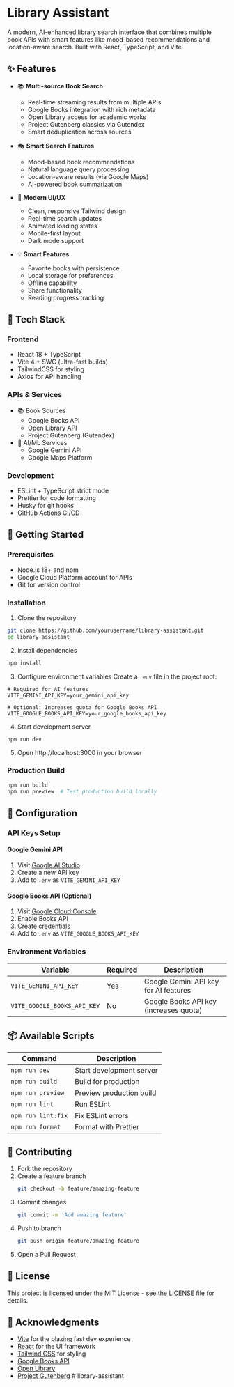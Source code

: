 # Library Assistant

A modern, AI-enhanced library search interface that combines multiple book APIs with smart features like mood-based recommendations and location-aware search. Built with React, TypeScript, and Vite.

## ✨ Features

- 📚 **Multi-source Book Search**
  - Real-time streaming results from multiple APIs
  - Google Books integration with rich metadata
  - Open Library access for academic works
  - Project Gutenberg classics via Gutendex
  - Smart deduplication across sources

- 🎭 **Smart Search Features**
  - Mood-based book recommendations
  - Natural language query processing
  - Location-aware results (via Google Maps)
  - AI-powered book summarization

- 🎨 **Modern UI/UX**
  - Clean, responsive Tailwind design
  - Real-time search updates
  - Animated loading states
  - Mobile-first layout
  - Dark mode support

- 💡 **Smart Features**
  - Favorite books with persistence
  - Local storage for preferences
  - Offline capability
  - Share functionality
  - Reading progress tracking

## 🚀 Tech Stack

### Frontend
- React 18 + TypeScript
- Vite 4 + SWC (ultra-fast builds)
- TailwindCSS for styling
- Axios for API handling

### APIs & Services
- 📚 Book Sources
  - Google Books API
  - Open Library API
  - Project Gutenberg (Gutendex)
- 🤖 AI/ML Services
  - Google Gemini API
  - Google Maps Platform

### Development
- ESLint + TypeScript strict mode
- Prettier for code formatting
- Husky for git hooks
- GitHub Actions CI/CD

## 🚀 Getting Started

### Prerequisites
- Node.js 18+ and npm
- Google Cloud Platform account for APIs
- Git for version control

### Installation

1. Clone the repository
```bash
git clone https://github.com/yourusername/library-assistant.git
cd library-assistant
```

2. Install dependencies
```bash
npm install
```

3. Configure environment variables
Create a `.env` file in the project root:
```env
# Required for AI features
VITE_GEMINI_API_KEY=your_gemini_api_key

# Optional: Increases quota for Google Books API
VITE_GOOGLE_BOOKS_API_KEY=your_google_books_api_key
```

4. Start development server
```bash
npm run dev
```

5. Open http://localhost:3000 in your browser

### Production Build
```bash
npm run build
npm run preview  # Test production build locally
```

## 🔧 Configuration

### API Keys Setup

#### Google Gemini API
1. Visit [Google AI Studio](https://makersuite.google.com/app/apikey)
2. Create a new API key
3. Add to `.env` as `VITE_GEMINI_API_KEY`

#### Google Books API (Optional)
1. Visit [Google Cloud Console](https://console.cloud.google.com/)
2. Enable Books API
3. Create credentials
4. Add to `.env` as `VITE_GOOGLE_BOOKS_API_KEY`

### Environment Variables

| Variable | Required | Description |
|----------|----------|-------------|
| `VITE_GEMINI_API_KEY` | Yes | Google Gemini API key for AI features |
| `VITE_GOOGLE_BOOKS_API_KEY` | No | Google Books API key (increases quota) |

## 📦 Available Scripts

| Command | Description |
|---------|-------------|
| `npm run dev` | Start development server |
| `npm run build` | Build for production |
| `npm run preview` | Preview production build |
| `npm run lint` | Run ESLint |
| `npm run lint:fix` | Fix ESLint errors |
| `npm run format` | Format with Prettier |

## 🤝 Contributing

1. Fork the repository
2. Create a feature branch
   ```bash
   git checkout -b feature/amazing-feature
   ```
3. Commit changes
   ```bash
   git commit -m 'Add amazing feature'
   ```
4. Push to branch
   ```bash
   git push origin feature/amazing-feature
   ```
5. Open a Pull Request

## 📝 License

This project is licensed under the MIT License - see the [LICENSE](LICENSE) file for details.

## 🙏 Acknowledgments

- [Vite](https://vitejs.dev/) for the blazing fast dev experience
- [React](https://reactjs.org/) for the UI framework
- [Tailwind CSS](https://tailwindcss.com/) for styling
- [Google Books API](https://developers.google.com/books)
- [Open Library](https://openlibrary.org/developers/api)
- [Project Gutenberg](https://www.gutenberg.org/)
#   l i b r a r y - a s s i s t a n t  
 